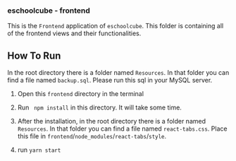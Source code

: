 ### eschoolcube - frontend

This is the ```Frontend``` application of ```eschoolcube```. This folder is containing all of the frontend views and their functionalities.


## How To Run

In the root directory there is a folder named ```Resources```. In that folder you can find a file named ```backup.sql```. Please run this sql in your MySQL server.

1. Open this ```frontend``` directory in the terminal
2. Run ``` npm install``` in this directory. It will take some time.
3. After the installation, in the root directory there is a folder named ```Resources```. In that folder you can find a file named ```react-tabs.css```. Place this file in ```frontend```/```node_modules```/```react-tabs```/```style```.

4.  run ```yarn start```
